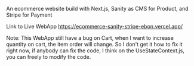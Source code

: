 An ecommerce website build with Next.js, Sanity as CMS for Product, and Stripe for Payment

Link to Live WebApp https://ecommerce-sanity-stripe-ebon.vercel.app/

Note: This WebApp still have a bug on Cart, when I want to increase quantity on cart, the item order will change. So I don't get it how to fix it right now, if anybody can fix the code, I think on the UseStateContext.js, you can freely to modify the code.
